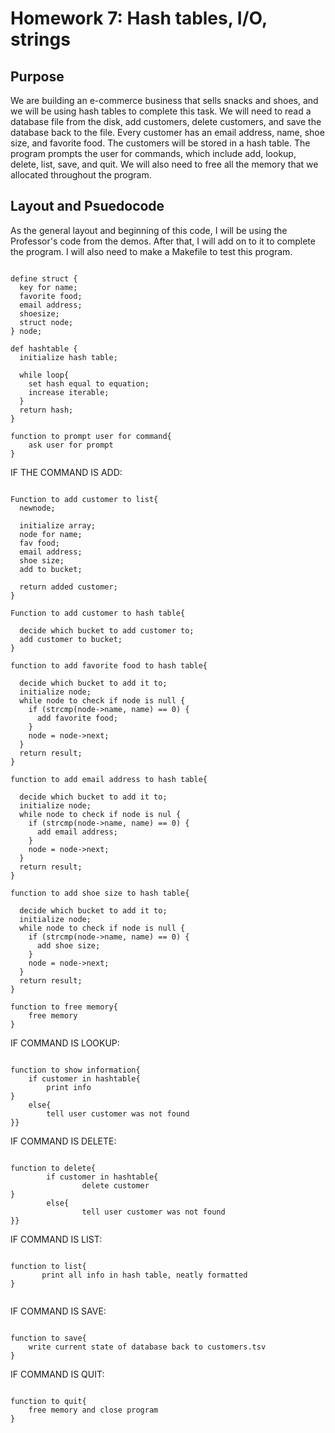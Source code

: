 # Homework 7: Hash tables, I/O, strings

## Purpose
We are building an e-commerce business that sells snacks and shoes, and we will be using hash tables to complete this task. We will need to read a database file from the disk, add customers, delete customers, and save the database back to the file. Every customer has an email address, name, shoe size, and favorite food. The customers will be stored in a hash table. The program prompts the user for commands, which include add, lookup, delete, list, save, and quit. We will also need to free all the memory that we allocated throughout the program.

## Layout and Psuedocode

As the general layout and beginning of this code, I will be using the Professor's code from the demos. After that, I will add on to it to complete the program. I will also need to make a Makefile to test this program.

```

define struct {
  key for name;
  favorite food;
  email address;
  shoesize;
  struct node;
} node;

def hashtable {
  initialize hash table;
 
  while loop{
    set hash equal to equation;
    increase iterable;
  }
  return hash;
}

function to prompt user for command{
	ask user for prompt
}

```

IF THE COMMAND IS ADD:

```

Function to add customer to list{
  newnode;

  initialize array;
  node for name;
  fav food;
  email address;
  shoe size;
  add to bucket;

  return added customer;
}

Function to add customer to hash table{

  decide which bucket to add customer to;
  add customer to bucket;
}

function to add favorite food to hash table{

  decide which bucket to add it to;
  initialize node;
  while node to check if node is null {
    if (strcmp(node->name, name) == 0) {
      add favorite food;
    }
    node = node->next;
  }
  return result;
}

function to add email address to hash table{

  decide which bucket to add it to;
  initialize node;
  while node to check if node is nul {
    if (strcmp(node->name, name) == 0) {
      add email address;
    }
    node = node->next;
  }
  return result;
}

function to add shoe size to hash table{

  decide which bucket to add it to;
  initialize node;
  while node to check if node is null {
    if (strcmp(node->name, name) == 0) {
      add shoe size;
    }
    node = node->next;
  }
  return result;
}

function to free memory{
	free memory
}

```

IF COMMAND IS LOOKUP:

```

function to show information{
	if customer in hashtable{
		print info
}
	else{
		tell user customer was not found
}}

```

IF COMMAND IS DELETE:

```

function to delete{
        if customer in hashtable{
                delete customer
}
        else{
                tell user customer was not found
}}

```

IF COMMAND IS LIST:

```

function to list{
       print all info in hash table, neatly formatted
}


```

IF COMMAND IS SAVE:

```

function to save{
	write current state of database back to customers.tsv
}

```

IF COMMAND IS QUIT:

```

function to quit{
	free memory and close program
}
```
